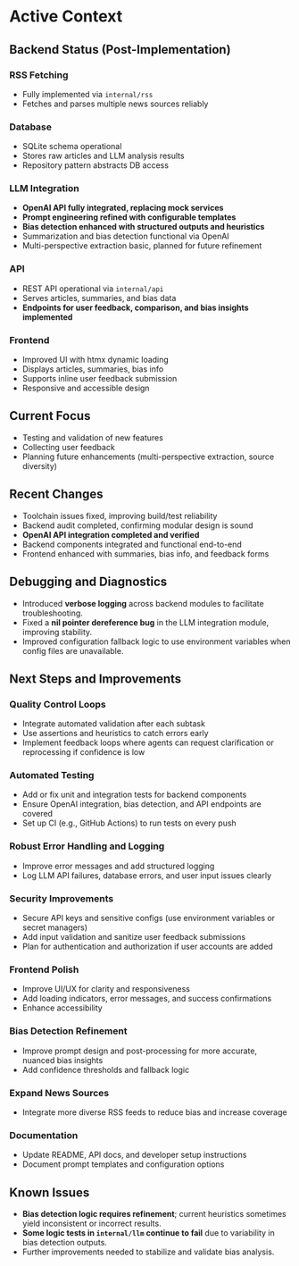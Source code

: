 # Active Context

## Backend Status (Post-Implementation)

### RSS Fetching
- Fully implemented via `internal/rss`
- Fetches and parses multiple news sources reliably

### Database
- SQLite schema operational
- Stores raw articles and LLM analysis results
- Repository pattern abstracts DB access

### LLM Integration
- **OpenAI API fully integrated, replacing mock services**
- **Prompt engineering refined with configurable templates**
- **Bias detection enhanced with structured outputs and heuristics**
- Summarization and bias detection functional via OpenAI
- Multi-perspective extraction basic, planned for future refinement

### API
- REST API operational via `internal/api`
- Serves articles, summaries, and bias data
- **Endpoints for user feedback, comparison, and bias insights implemented**

### Frontend
- Improved UI with htmx dynamic loading
- Displays articles, summaries, bias info
- Supports inline user feedback submission
- Responsive and accessible design

## Current Focus
- Testing and validation of new features
- Collecting user feedback
- Planning future enhancements (multi-perspective extraction, source diversity)

## Recent Changes
- Toolchain issues fixed, improving build/test reliability
- Backend audit completed, confirming modular design is sound
- **OpenAI API integration completed and verified**
- Backend components integrated and functional end-to-end
- Frontend enhanced with summaries, bias info, and feedback forms

## Debugging and Diagnostics

- Introduced **verbose logging** across backend modules to facilitate troubleshooting.
- Fixed a **nil pointer dereference bug** in the LLM integration module, improving stability.
- Improved configuration fallback logic to use environment variables when config files are unavailable.

## Next Steps and Improvements

### Quality Control Loops
- Integrate automated validation after each subtask 
- Use assertions and heuristics to catch errors early
- Implement feedback loops where agents can request clarification or reprocessing if confidence is low

### Automated Testing
- Add or fix unit and integration tests for backend components
- Ensure OpenAI integration, bias detection, and API endpoints are covered
- Set up CI (e.g., GitHub Actions) to run tests on every push

### Robust Error Handling and Logging
- Improve error messages and add structured logging
- Log LLM API failures, database errors, and user input issues clearly

### Security Improvements
- Secure API keys and sensitive configs (use environment variables or secret managers)
- Add input validation and sanitize user feedback submissions
- Plan for authentication and authorization if user accounts are added

### Frontend Polish
- Improve UI/UX for clarity and responsiveness
- Add loading indicators, error messages, and success confirmations
- Enhance accessibility

### Bias Detection Refinement
- Improve prompt design and post-processing for more accurate, nuanced bias insights
- Add confidence thresholds and fallback logic

### Expand News Sources
- Integrate more diverse RSS feeds to reduce bias and increase coverage

### Documentation
- Update README, API docs, and developer setup instructions
- Document prompt templates and configuration options

## Known Issues

- **Bias detection logic requires refinement**; current heuristics sometimes yield inconsistent or incorrect results.
- **Some logic tests in `internal/llm` continue to fail** due to variability in bias detection outputs.
- Further improvements needed to stabilize and validate bias analysis.